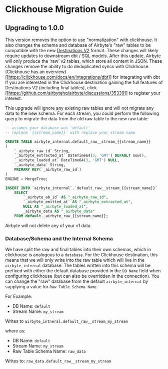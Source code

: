 # Clickhouse Migration Guide

## Upgrading to 1.0.0

This version removes the option to use "normalization" with clickhouse. It also changes the schema
and database of Airbyte's "raw" tables to be compatible with the new
[Destinations V2](https://docs.airbyte.com/release_notes/upgrading_to_destinations_v2/#what-is-destinations-v2)
format. These changes will likely require updates to downstream dbt / SQL models. After this update,
Airbyte will only produce the ‘raw’ v2 tables, which store all content in JSON. These changes remove
the ability to do deduplicated syncs with Clickhouse. (Clickhouse has an
overview)[[https://clickhouse.com/docs/en/integrations/dbt]] for integrating with dbt If you are
interested in the Clickhouse destination gaining the full features of Destinations V2 (including
final tables), click [[https://github.com/airbytehq/airbyte/discussions/35339]] to register your
interest.

This upgrade will ignore any existing raw tables and will not migrate any data to the new schema.
For each stream, you could perform the following query to migrate the data from the old raw table to
the new raw table:

```sql
-- assumes your database was 'default'
-- replace `{{stream_name}}` with replace your stream name

CREATE TABLE airbyte_internal.default_raw__stream_{{stream_name}}
(
    `_airbyte_raw_id` String,
    `_airbyte_extracted_at` DateTime64(3, 'GMT') DEFAULT now(),
    `_airbyte_loaded_at` DateTime64(3, 'GMT') NULL,
    `_airbyte_data` String,
    PRIMARY KEY(`_airbyte_raw_id`)
)
ENGINE = MergeTree;

INSERT INTO `airbyte_internal`.`default_raw__stream_{{stream_name}}`
    SELECT
        `_airbyte_ab_id` AS "_airbyte_raw_id",
        `_airbyte_emitted_at` AS "_airbyte_extracted_at",
        NULL AS "_airbyte_loaded_at",
        _airbyte_data AS "_airbyte_data"
    FROM default._airbyte_raw_{{stream_name}};
```

Airbyte will not delete any of your v1 data.

### Database/Schema and the Internal Schema

We have split the raw and final tables into their own schemas, which in clickhouse is analogous to a
`database`. For the Clickhouse destination, this means that we will only write into the raw table
which will live in the `airbyte_internal` database. The tables written into this schema will be
prefixed with either the default database provided in the `DB Name` field when configuring
clickhouse (but can also be overridden in the connection). You can change the "raw" database from
the default `airbyte_internal` by supplying a value for `Raw Table Schema Name`.

For Example:

- DB Name: `default`
- Stream Name: `my_stream`

Writes to `airbyte_intneral.default_raw__stream_my_stream`

where as:

- DB Name: `default`
- Stream Name: `my_stream`
- Raw Table Schema Name: `raw_data`

Writes to: `raw_data.default_raw__stream_my_stream`
